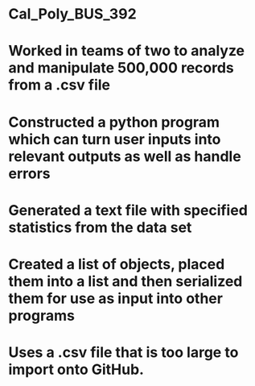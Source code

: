# Cal_Poly_BUS_392
# Worked in teams of two to analyze and manipulate 500,000 records from a .csv file				               
#	Constructed a python program which can turn user inputs into relevant outputs as well as handle errors
#	Generated a text file with specified statistics from the data set
#	Created a list of objects, placed them into a list and then serialized them for use as input into other programs
# Uses a .csv file that is too large to import onto GitHub. 

